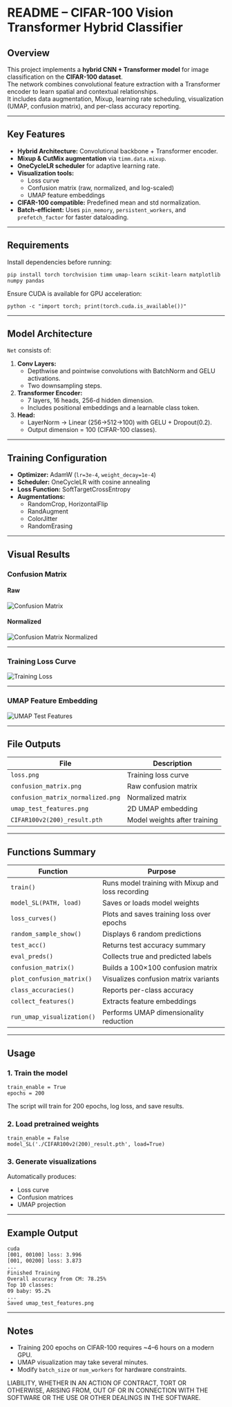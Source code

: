 # README – CIFAR-100 Vision Transformer Hybrid Classifier

## Overview
This project implements a **hybrid CNN + Transformer model** for image classification on the **CIFAR-100 dataset**.  
The network combines convolutional feature extraction with a Transformer encoder to learn spatial and contextual relationships.  
It includes data augmentation, Mixup, learning rate scheduling, visualization (UMAP, confusion matrix), and per-class accuracy reporting.

---

## Key Features
- **Hybrid Architecture:** Convolutional backbone + Transformer encoder.
- **Mixup & CutMix augmentation** via `timm.data.mixup`.
- **OneCycleLR scheduler** for adaptive learning rate.
- **Visualization tools:**  
  - Loss curve  
  - Confusion matrix (raw, normalized, and log-scaled)  
  - UMAP feature embeddings  
- **CIFAR-100 compatible:** Predefined mean and std normalization.
- **Batch-efficient:** Uses `pin_memory`, `persistent_workers`, and `prefetch_factor` for faster dataloading.

---

## Requirements
Install dependencies before running:

    pip install torch torchvision timm umap-learn scikit-learn matplotlib numpy pandas

Ensure CUDA is available for GPU acceleration:

    python -c "import torch; print(torch.cuda.is_available())"

---

## Model Architecture
`Net` consists of:
1. **Conv Layers:**  
   - Depthwise and pointwise convolutions with BatchNorm and GELU activations.  
   - Two downsampling steps.
2. **Transformer Encoder:**  
   - 7 layers, 16 heads, 256-d hidden dimension.  
   - Includes positional embeddings and a learnable class token.
3. **Head:**  
   - LayerNorm → Linear (256→512→100) with GELU + Dropout(0.2).  
   - Output dimension = 100 (CIFAR-100 classes).

---

## Training Configuration
- **Optimizer:** AdamW (`lr=3e-4`, `weight_decay=1e-4`)
- **Scheduler:** OneCycleLR with cosine annealing
- **Loss Function:** SoftTargetCrossEntropy
- **Augmentations:**
  - RandomCrop, HorizontalFlip
  - RandAugment
  - ColorJitter
  - RandomErasing

---

## Visual Results

### Confusion Matrix
#### Raw
![Confusion Matrix](confusion_matrix.png)

#### Normalized
![Confusion Matrix Normalized](confusion_matrix_normalized.png)

---

### Training Loss Curve
![Training Loss](loss.png)

---

### UMAP Feature Embedding
![UMAP Test Features](umap_test_features.png)

---

## File Outputs
| File | Description |
|------|--------------|
| `loss.png` | Training loss curve |
| `confusion_matrix.png` | Raw confusion matrix |
| `confusion_matrix_normalized.png` | Normalized matrix |
| `umap_test_features.png` | 2D UMAP embedding |
| `CIFAR100v2(200)_result.pth` | Model weights after training |

---

## Functions Summary

| Function | Purpose |
|-----------|----------|
| `train()` | Runs model training with Mixup and loss recording |
| `model_SL(PATH, load)` | Saves or loads model weights |
| `loss_curves()` | Plots and saves training loss over epochs |
| `random_sample_show()` | Displays 6 random predictions |
| `test_acc()` | Returns test accuracy summary |
| `eval_preds()` | Collects true and predicted labels |
| `confusion_matrix()` | Builds a 100×100 confusion matrix |
| `plot_confusion_matrix()` | Visualizes confusion matrix variants |
| `class_accuracies()` | Reports per-class accuracy |
| `collect_features()` | Extracts feature embeddings |
| `run_umap_visualization()` | Performs UMAP dimensionality reduction |

---

## Usage
### 1. Train the model
    train_enable = True
    epochs = 200
The script will train for 200 epochs, log loss, and save results.

### 2. Load pretrained weights
    train_enable = False
    model_SL('./CIFAR100v2(200)_result.pth', load=True)

### 3. Generate visualizations
Automatically produces:
- Loss curve  
- Confusion matrices  
- UMAP projection  

---

## Example Output
```Console
cuda
[001, 00100] loss: 3.996
[001, 00200] loss: 3.873
...
Finished Training
Overall accuracy from CM: 78.25%
Top 10 classes:
09 baby: 95.2%
...
Saved umap_test_features.png
```
---

## Notes
- Training 200 epochs on CIFAR-100 requires ~4–6 hours on a modern GPU.  
- UMAP visualization may take several minutes.  
- Modify `batch_size` or `num_workers` for hardware constraints.

LIABILITY, WHETHER IN AN ACTION OF CONTRACT, TORT OR OTHERWISE, ARISING FROM,
OUT OF OR IN CONNECTION WITH THE SOFTWARE OR THE USE OR OTHER DEALINGS IN THE
SOFTWARE.
